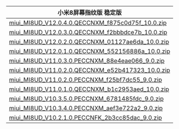 | 小米8屏幕指纹版  稳定版    |
| ---- |
| [miui_MI8UD_V12.0.4.0.QECCNXM_f875c0d75f_10.0.zip](https://hugeota.d.miui.com/V12.0.4.0.QECCNXM/miui_MI8UD_V12.0.4.0.QECCNXM_f875c0d75f_10.0.zip)    |
| [miui_MI8UD_V12.0.3.0.QECCNXM_f2bbbdce7b_10.0.zip](https://hugeota.d.miui.com/V12.0.3.0.QECCNXM/miui_MI8UD_V12.0.3.0.QECCNXM_f2bbbdce7b_10.0.zip)    |
| [miui_MI8UD_V12.0.2.0.QECCNXM_01127ae6da_10.0.zip](https://hugeota.d.miui.com/V12.0.2.0.QECCNXM/miui_MI8UD_V12.0.2.0.QECCNXM_01127ae6da_10.0.zip)    |
| [miui_MI8UD_V12.0.1.0.QECCNXM_552156886a_10.0.zip](https://hugeota.d.miui.com/V12.0.1.0.QECCNXM/miui_MI8UD_V12.0.1.0.QECCNXM_552156886a_10.0.zip)    |
| [miui_MI8UD_V11.0.3.0.PECCNXM_88e4eae066_9.0.zip](https://hugeota.d.miui.com/V11.0.3.0.PECCNXM/miui_MI8UD_V11.0.3.0.PECCNXM_88e4eae066_9.0.zip)    |
| [miui_MI8UD_V11.0.2.0.QECCNXM_e52b417323_10.0.zip](https://hugeota.d.miui.com/V11.0.2.0.QECCNXM/miui_MI8UD_V11.0.2.0.QECCNXM_e52b417323_10.0.zip)    |
| [miui_MI8UD_V11.0.2.0.PECCNXM_f25bf7dc55_9.0.zip](https://hugeota.d.miui.com/V11.0.2.0.PECCNXM/miui_MI8UD_V11.0.2.0.PECCNXM_f25bf7dc55_9.0.zip)    |
| [miui_MI8UD_V11.0.1.0.QECCNXM_b1c2953aed_10.0.zip](https://hugeota.d.miui.com/V11.0.1.0.QECCNXM/miui_MI8UD_V11.0.1.0.QECCNXM_b1c2953aed_10.0.zip)    |
| [miui_MI8UD_V10.3.5.0.PECCNXM_6781485fdc_9.0.zip](https://hugeota.d.miui.com/V10.3.5.0.PECCNXM/miui_MI8UD_V10.3.5.0.PECCNXM_6781485fdc_9.0.zip)    |
| [miui_MI8UD_V10.3.4.0.PECCNXM_aef3e722a2_9.0.zip](https://hugeota.d.miui.com/V10.3.4.0.PECCNXM/miui_MI8UD_V10.3.4.0.PECCNXM_aef3e722a2_9.0.zip)    |
| [miui_MI8UD_V10.2.1.0.PECCNFK_2b3cc85dac_9.0.zip](https://hugeota.d.miui.com/V10.2.1.0.PECCNFK/miui_MI8UD_V10.2.1.0.PECCNFK_2b3cc85dac_9.0.zip)    |

